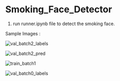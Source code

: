 # Smoking_Face_Detector
1. run runner.ipynb file to detect the smoking face. <br>


Sample Images : 

![val_batch2_labels](https://github.com/harshil1030/Smoking_Face_Detector/assets/75235451/0d1f374b-dab8-49d6-ab7e-4769281035fb)

![val_batch2_pred](https://github.com/harshil1030/Smoking_Face_Detector/assets/75235451/020459fa-2674-4ada-a191-e89cecca2581)

![train_batch1](https://github.com/harshil1030/Smoking_Face_Detector/assets/75235451/cb7ead8a-36f0-4cd9-be69-f181729c7522)

![val_batch0_labels](https://github.com/harshil1030/Smoking_Face_Detector/assets/75235451/137b4ab6-6f79-4bdb-a0f3-eb55fdb30281)
